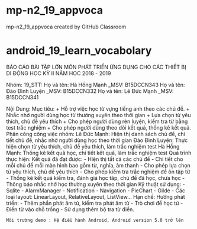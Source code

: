 # mp-n2_19_appvoca
mp-n2_19_appvoca created by GitHub Classroom
# android_19_learn_vocabolary



BÁO CÁO BÀI TẬP LỚN MÔN PHÁT TRIỂN ỨNG DỤNG CHO CÁC THIẾT BỊ DI ĐỘNG HỌC KỲ II NĂM HỌC 2018 - 2019

Nhóm: 19_STT: 
    Họ và tên: Hà Hồng Mạnh _MSV: B15DCCN343
    Họ và tên: Đào Đình Luyện _MSV: B15DCCN332
    Họ và tên: Lê Đức Mạnh _MSV: B15DCCN341

Nội Dung: 
    Mục tiêu: 
	+ Hỗ trợ việc học từ vựng tiếng anh theo các chủ đề.
	+ Nhắc nhở người dùng học từ thường xuyên theo thời gian
	+ Lựa chọn từ yêu thích, chủ đề yêu thích
	+ Cho phép người dùng rèn luyện, kiểm tra từ bằng test trắc nghiệm
	+ Cho phép người dùng theo dõi kết quả, thống kê kết quả.
    Phân công công việc nhóm:
	Lê Đức Mạnh: Hiện thị danh sách chủ đề, chi tiết chủ đề, nhắc nhở người dùng học theo thời gian
        Đào Đình Luyện: Thực hiện chọn từ yêu thích, chủ đề yêu thích, làm trắc nghiệm test
        Hà Hồng Mạnh: Thống kê kết quả học, chi tiết kết quả, làm trắc nghiệm test
    Quá trình thực hiện:
        Kết quả đã đạt được:
        - Hiện thị tất cả các chủ đề
	    - Chi tiết cho mỗi chủ đề mỗi màn hình bao gồm từ, nghĩa, âm thanh
	    - Cho phép lựa chọn từ yêu thích, chủ đề yêu thích
		- Cho phép kiểm tra trắc nghiệm để ôn tập từ
		- Thống kê kết quả kiểm tra, đánh giá học tâp, chủ đề đã học, chưa học
	    - Thông báo nhắc nhở học thường xuyên theo thời gian
    Kỹ thuật sử dụng:
	- Sqlite
	- AlarmManager
	- Notification
	- Navigation
	- PieChart
	- Gilde
	- Các loại layout: LinearLayout, RelativeLayout, ListView...
    Hạn chế:
	Hướng phát triển:
		- Thêm phần phát âm từ, kiểm tra phát âm từ
        - Trò chơi để học từ
	    - Điền từ vào chỗ trống
	    - Sử dụng thêm bộ tra từ điển.

	Môi trường demo : Hệ điều hành Android, Android version 5.0 trở lên

